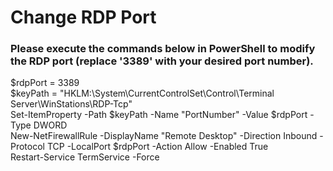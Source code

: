 # Change RDP Port

### Please execute the commands below in PowerShell to modify the RDP port (replace '3389' with your desired port number).

$rdpPort = 3389\
$keyPath = "HKLM:\System\CurrentControlSet\Control\Terminal Server\WinStations\RDP-Tcp"\
Set-ItemProperty -Path $keyPath -Name "PortNumber" -Value $rdpPort -Type DWORD\
New-NetFirewallRule -DisplayName "Remote Desktop" -Direction Inbound -Protocol TCP -LocalPort $rdpPort -Action Allow -Enabled True\
Restart-Service TermService -Force





